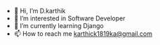 - 👋 Hi, I’m D.karthik
- 👀 I’m interested in Software Developer
- 🌱 I’m currently learning Django
- 📫 How to reach me karthick1819ka@gmail.com


<!---
dkarthi66/dkarthi66 is a ✨ special ✨ repository because its `README.md` (this file) appears on your GitHub profile.
You can click the Preview link to take a look at your changes.
--->

